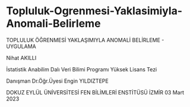 # Topluluk-Ogrenmesi-Yaklasimiyla-Anomali-Belirleme

TOPLULUK ÖĞRENMESİ YAKLAŞIMIYLA ANOMALİ BELİRLEME - UYGULAMA 

Nihat AKILLI

İstatistik Anabilim Dalı
Veri Bilimi Programı
Yüksek Lisans Tezi

Danışman
Dr.Öğr.Üyesi Engin YILDIZTEPE

DOKUZ EYLÜL ÜNİVERSİTESİ
FEN BİLİMLERİ ENSTİTÜSÜ
İZMİR
03 Mart 2023


